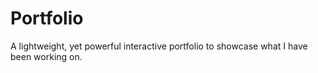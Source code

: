 # Portfolio
A lightweight, yet powerful interactive portfolio to showcase what I have been working on.
